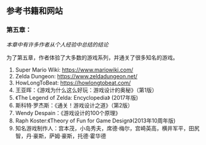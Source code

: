## 参考书籍和网站

### 第五章：

_本章中有许多作者从个人经验中总结的结论_

为了第五章，作者体验了大多数的游戏系列，并通关了很多知名的游戏。

1. Super Mario Wiki: https://www.mariowiki.com/
1. Zelda Dungeon: https://www.zeldadungeon.net/
1. HowLongToBeat: https://howlongtobeat.com/
1. 王亚晖：《游戏为什么这么好玩：游戏设计的奥秘》（第1版）
1. 《The Legend of Zelda: Encyclopedia》 (2017年版)
1. 斯科特·罗杰斯：《通关！游戏设计之道》（第2版）
1. Wendy Despain：《游戏设计的100个原理》
1. Raph Koster:《Theory of Fun for Game Design》(2013年10周年版)
1. 知名游戏制作人：宫本茂，小岛秀夫，席德·梅尔，宫崎英高，横井军平，田尻智，丹·豪斯，萨姆·豪斯，托德·霍华德